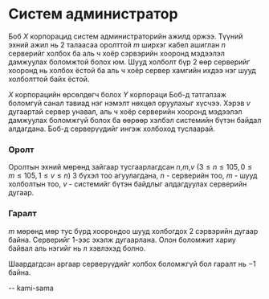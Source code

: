 Систем администратор
====================
Боб $X$ корпорацид систем администраторийн ажилд оржээ. Түүний эхний ажил нь $2$
талаасаа оролттой $m$ ширхэг кабел ашиглан $n$ серверийг холбох ба аль ч хоёр
сэрвэрийн хооронд мэдээлэл дамжуулах боломжтой болох юм. Шууд холболт бүр $2$
өөр серверийг хооронд нь холбох ёстой ба аль ч хоёр сервер хамгийн ихдээ нэг
шууд холболттой байх ёстой.

$X$ корпорацийн өрсөлдөгч болох $Y$ корпораци Боб-д татгалзаж боломгүй санал
тавиад нэг нэмэлт нөхцөл оруулахыг хүсчээ. Хэрэв $v$ дугаартай сервер унавал,
аль ч хоёр серверийн хооронд мэдээлэл дамжуулах боломжгүй болох ба өөрөөр хэлбэл
системийн бүтэн байдал алдагдана. Боб-д серверүүдийг ингэж холбоход туслаарай.


### Оролт
Оролтын эхний мөрөнд зайгаар тусгаарлагдсан $n$,$m$,$v$
$(3 ≤ n ≤ 105, 0 ≤ m ≤ 105, 1 ≤ v ≤ n)$ 3 бүхэл тоо агуулагдана, $n$ - серверийн
тоо, $m$ - шууд холболтын тоо, $v$ - системийг бүтэн байдлыг алдагдуулах
серверийн дугаар.


### Гаралт
$m$ мөрөнд мөр тус бүрд хоорондоо шууд холбогдох $2$ сэрвэрийн дугаар байна.
Серверийг $1$-ээс эхэлж дугаарлана. Олон боломжит хариу байвал аль нэгийг нь л
хэвлэхэд болно.

Шаардагдсан аргаар серверүүдийг холбох боломжгүй бол гаралт нь $-1$ байна.

-- kami-sama
